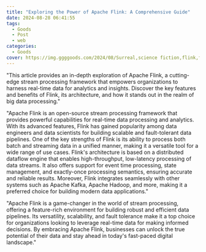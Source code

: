 ```yaml
---
title: "Exploring the Power of Apache Flink: A Comprehensive Guide"
date: 2024-08-28 06:41:55
tags:
  - Goods
  - Post
  - web
categories:
  - Goods
cover: https://img.ggggoods.com/2024/08/Surreal,science fiction,flink,flink,technology,tech,diagrams,renderings,colors_20240830_00001_.png
---
```


"This article provides an in-depth exploration of Apache Flink, a cutting-edge stream processing framework that empowers organizations to harness real-time data for analytics and insights. Discover the key features and benefits of Flink, its architecture, and how it stands out in the realm of big data processing."

"Apache Flink is an open-source stream processing framework that provides powerful capabilities for real-time data processing and analytics. With its advanced features, Flink has gained popularity among data engineers and data scientists for building scalable and fault-tolerant data pipelines. One of the key strengths of Flink is its ability to process both batch and streaming data in a unified manner, making it a versatile tool for a wide range of use cases. Flink's architecture is based on a distributed dataflow engine that enables high-throughput, low-latency processing of data streams. It also offers support for event time processing, state management, and exactly-once processing semantics, ensuring accurate and reliable results. Moreover, Flink integrates seamlessly with other systems such as Apache Kafka, Apache Hadoop, and more, making it a preferred choice for building modern data applications."

"Apache Flink is a game-changer in the world of stream processing, offering a feature-rich environment for building robust and efficient data pipelines. Its versatility, scalability, and fault tolerance make it a top choice for organizations looking to leverage real-time data for making informed decisions. By embracing Apache Flink, businesses can unlock the true potential of their data and stay ahead in today's fast-paced digital landscape."
